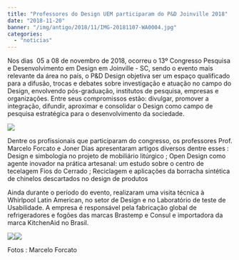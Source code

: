 ```yaml
---
title: "Professores do Design UEM participaram do P&D Joinville 2018"
date: "2018-11-20"
banner: "/img/antigo/2018/11/IMG-20181107-WA0004.jpg"
categories: 
  - "noticias"
---
```


Nos dias  05 a 08 de novembro de 2018, ocorreu o 13º Congresso Pesquisa e Desenvolvimento em Design em Joinville - SC, sendo o evento mais relevante da área no país, o P&D Design objetiva ser um espaço qualificado para a difusão, trocas e debates sobre investigação e atuação no campo do Design, envolvendo pós-graduação, institutos de pesquisa, empresas e organizações. Entre seus compromissos estão: divulgar, promover a integração, difundir, aproximar e consolidar o Design como campo de pesquisa estratégica para o desenvolvimento da sociedade.

<!-- more -->


[![](/img/antigo/2018/11/24991477_773888176149826_778965112592075448_n.jpg)](/img/antigo/2018/11/24991477_773888176149826_778965112592075448_n.jpg)

Dentre os profissionais que participaram do congresso, os professores Prof. Marcelo Forcato e Joner Dias apresentaram artigos diversos dentre esses : Design e simbologia no projeto de mobiliário litúrgico ; Open Design como agente inovador na prática artesanal: um estudo sobre o centro de tecelagem Fios do Cerrado ; Reciclagem e aplicações da borracha sintética de chinelos descartados no design de produtos

Ainda durante o período do evento, realizaram uma visita técnica à Whirlpool Latin American, no setor de Design e no Laboratório de teste de Usabilidade. A empresa é responsável pela fabricação global de refrigeradores e fogões das marcas Brastemp e Consul e importadora da marca KitchenAid no Brasil.

[![](/img/antigo/2018/11/IMG-20181107-WA0004-632x238.jpg)](/img/antigo/2018/11/IMG-20181107-WA0004.jpg)[![](/img/antigo/2018/11/P_20181107_150802_HDR-632x285.jpg)](/img/antigo/2018/11/P_20181107_150802_HDR.jpg)

Fotos : Marcelo Forcato
